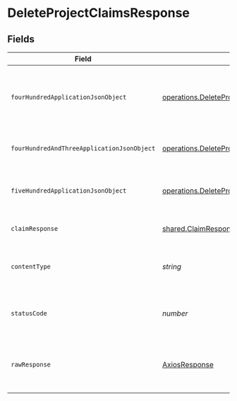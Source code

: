 # DeleteProjectClaimsResponse


## Fields

| Field                                                                                                                                                                 | Type                                                                                                                                                                  | Required                                                                                                                                                              | Description                                                                                                                                                           |
| --------------------------------------------------------------------------------------------------------------------------------------------------------------------- | --------------------------------------------------------------------------------------------------------------------------------------------------------------------- | --------------------------------------------------------------------------------------------------------------------------------------------------------------------- | --------------------------------------------------------------------------------------------------------------------------------------------------------------------- |
| `fourHundredApplicationJsonObject`                                                                                                                                    | [operations.DeleteProjectClaimsResponseBody](../../../sdk/models/operations/deleteprojectclaimsresponsebody.md)                                                       | :heavy_minus_sign:                                                                                                                                                    | The request is malformed (e.g, a given path parameter is invalid)<br/>                                                                                                |
| `fourHundredAndThreeApplicationJsonObject`                                                                                                                            | [operations.DeleteProjectClaimsOIDCTokenManagementResponseBody](../../../sdk/models/operations/deleteprojectclaimsoidctokenmanagementresponsebody.md)                 | :heavy_minus_sign:                                                                                                                                                    | The user is forbidden from making this request<br/>                                                                                                                   |
| `fiveHundredApplicationJsonObject`                                                                                                                                    | [operations.DeleteProjectClaimsOIDCTokenManagementResponseResponseBody](../../../sdk/models/operations/deleteprojectclaimsoidctokenmanagementresponseresponsebody.md) | :heavy_minus_sign:                                                                                                                                                    | Something unexpected happened on the server.                                                                                                                          |
| `claimResponse`                                                                                                                                                       | [shared.ClaimResponse](../../../sdk/models/shared/claimresponse.md)                                                                                                   | :heavy_minus_sign:                                                                                                                                                    | Claims successfully deleted.                                                                                                                                          |
| `contentType`                                                                                                                                                         | *string*                                                                                                                                                              | :heavy_check_mark:                                                                                                                                                    | HTTP response content type for this operation                                                                                                                         |
| `statusCode`                                                                                                                                                          | *number*                                                                                                                                                              | :heavy_check_mark:                                                                                                                                                    | HTTP response status code for this operation                                                                                                                          |
| `rawResponse`                                                                                                                                                         | [AxiosResponse](https://axios-http.com/docs/res_schema)                                                                                                               | :heavy_minus_sign:                                                                                                                                                    | Raw HTTP response; suitable for custom response parsing                                                                                                               |